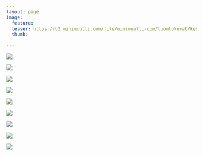 ```yaml
---
layout: page
image:
  feature:
  teaser: https://b2.minimuutti.com/file/minimuutti-com/luontokuvat/kes%C3%A4/13/DS64985-245px.jpg
  thumb:

---
```

![](https://b2.minimuutti.com/file/minimuutti-com/luontokuvat/kes%C3%A4/13/DS65019-800px.jpg)

![](https://b2.minimuutti.com/file/minimuutti-com/luontokuvat/kes%C3%A4/13/DS64985-800px.jpg)

![](https://b2.minimuutti.com/file/minimuutti-com/luontokuvat/kes%C3%A4/13/DS65913-800px.jpg)

![](https://b2.minimuutti.com/file/minimuutti-com/luontokuvat/kes%C3%A4/13/DS65899-800px.jpg)

![](https://b2.minimuutti.com/file/minimuutti-com/luontokuvat/kes%C3%A4/13/DS65908-800px.jpg)

![](https://b2.minimuutti.com/file/minimuutti-com/luontokuvat/kes%C3%A4/13/DS65924-800px.jpg)

![](https://b2.minimuutti.com/file/minimuutti-com/luontokuvat/kes%C3%A4/13/DS65995-800px.jpg)

![](https://b2.minimuutti.com/file/minimuutti-com/luontokuvat/kes%C3%A4/13/DS65287-800px.jpg)

![](https://b2.minimuutti.com/file/minimuutti-com/luontokuvat/kes%C3%A4/13/DS65282-800px.jpg)
